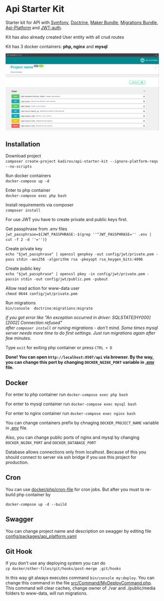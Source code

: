 # Api Starter Kit

Starter kit for API with 
[Symfony](https://symfony.com/), 
[Doctrine](https://www.doctrine-project.org/), 
[Maker Bundle](https://symfony.com/doc/current/bundles/SymfonyMakerBundle/index.html), 
[Migrations Bundle](https://symfony.com/doc/current/bundles/DoctrineMigrationsBundle/index.html), 
[Api-Platform](https://api-platform.com/) and 
[JWT-auth](https://jwt.io/). 

Kit has also already created User entity with all crud routes

Kit has 3 docker containers: **php, nginx** and **mysql** 


![poster](poster.png)
## Installation

Download project<br>
```composer create-project kadirov/api-starter-kit --ignore-platform-reqs --no-scripts```

Run docker containers <br>
```docker-compose up -d```

Enter to php container <br>
```docker-compose exec php bash```

Install requirements via composer <br>
```composer install```

For use JWT you have to create private and public keys first.

Get passphrase from .env files<br>
```jwt_passphrase=${JWT_PASSPHRASE:-$(grep ''^JWT_PASSPHRASE='' .env | cut -f 2 -d ''='')}```

Create private key<br>
```echo "$jwt_passphrase" | openssl genpkey -out config/jwt/private.pem -pass stdin -aes256 -algorithm rsa -pkeyopt rsa_keygen_bits:4096```

Create public key<br>
```echo "$jwt_passphrase" | openssl pkey -in config/jwt/private.pem -passin stdin -out config/jwt/public.pem -pubout```

Allow read action for www-data user<br>
```chmod 0644 config/jwt/private.pem```

Run migrations<br>
```bin/console  doctrine:migrations:migrate```

*if you got error like "An exception occurred in driver: SQLSTATE[HY000] [2002] Connection refused"  
after ```composer install``` or runing migrations - don't mind. Some times mysql server needs more
time to do first settings. Just run migrations again after few minutes.*  


Type ```exit``` for exiting php container or press ```CTRL + D```

**Done! You can open ```http://localhost:8507/api``` via browser. By the way, you can change this port by changing ```DOCKER_NGINX_PORT``` variable in [.env](.env) file.** 


## Docker

For enter to php container run 
```docker-compose exec php bash```

For enter to mysql container run 
```docker-compose exec mysql bash```

For enter to nginx container run 
```docker-compose exec nginx bash```


You can change containers prefix by chnaging ```DOCKER_PROJECT_NAME``` variable in [.env](.env) file.  

Also, you can change public ports of nginx and mysql by changing ```DOCKER_NGINX_PORT``` and ```DOCKER_DATABASE_PORT```

Database allows connections only from localhost. Because of this you should connect to server via ssh bridge if you use this project for production.


## Cron

You can use [docker/php/cron-file](docker/php/cron-file) for cron jobs. But after you must to re-build php container by 

```docker-compose up -d --build```

## Swagger 
You can change project name and description on swagger by editing file
[config/packages/api_platform.yaml](config/packages/api_platform.yaml)

## Git Hook

If you don't use any deploying system you can do <br>
```cp docker/other-files/git/hooks/post-merge .git/hooks``` 

In this way git always executes command ```bin/console my:deploy```. You can change this command in the file [src/Command/MyDeployCommand.php](src/Command/MyDeployCommand.php).
This command will clear caches, change owner of ./var and ./public/media folders to www-data, will run migrations. 
